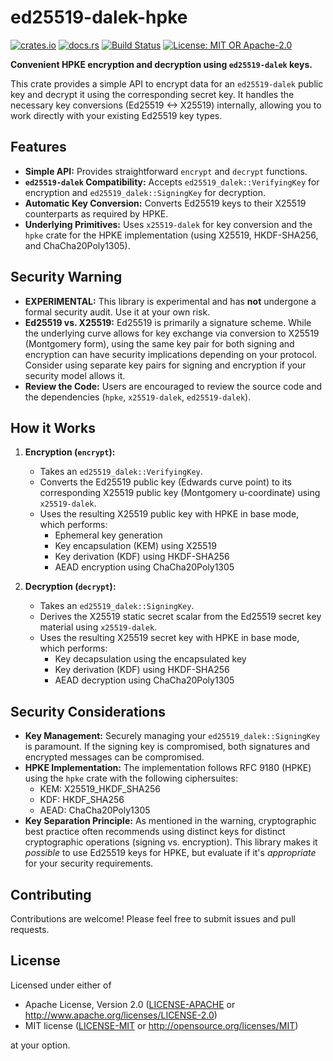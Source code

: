 # ed25519-dalek-hpke

[![crates.io](https://img.shields.io/crates/v/ed25519-dalek-hpke.svg)](https://crates.io/crates/ed25519-dalek-hpke)
[![docs.rs](https://docs.rs/ed25519-dalek-hpke/badge.svg)](https://docs.rs/ed25519-dalek-hpke)
[![Build Status](https://github.com/rustonbsd/ed25519-dalek-hpke/actions/workflows/rust.yml/badge.svg)](https://github.com/rustonbsd/ed25519-dalek-hpke/actions)
[![License: MIT OR Apache-2.0](https://img.shields.io/badge/License-MIT%20OR%20Apache--2.0-blue.svg)](LICENSE)

**Convenient HPKE encryption and decryption using `ed25519-dalek` keys.**

This crate provides a simple API to encrypt data for an `ed25519-dalek` public key and decrypt it using the corresponding secret key. It handles the necessary key conversions (Ed25519 <-> X25519) internally, allowing you to work directly with your existing Ed25519 key types.

## Features

* **Simple API:** Provides straightforward `encrypt` and `decrypt` functions.
* **`ed25519-dalek` Compatibility:** Accepts `ed25519_dalek::VerifyingKey` for encryption and `ed25519_dalek::SigningKey` for decryption.
* **Automatic Key Conversion:** Converts Ed25519 keys to their X25519 counterparts as required by HPKE.
* **Underlying Primitives:** Uses `x25519-dalek` for key conversion and the `hpke` crate for the HPKE implementation (using X25519, HKDF-SHA256, and ChaCha20Poly1305).

## Security Warning

* **EXPERIMENTAL:** This library is experimental and has **not** undergone a formal security audit. Use it at your own risk.
* **Ed25519 vs. X25519:** Ed25519 is primarily a signature scheme. While the underlying curve allows for key exchange via conversion to X25519 (Montgomery form), using the same key pair for both signing and encryption can have security implications depending on your protocol. Consider using separate key pairs for signing and encryption if your security model allows it.
* **Review the Code:** Users are encouraged to review the source code and the dependencies (`hpke`, `x25519-dalek`, `ed25519-dalek`).

## How it Works

1. **Encryption (`encrypt`):**
   * Takes an `ed25519_dalek::VerifyingKey`.
   * Converts the Ed25519 public key (Edwards curve point) to its corresponding X25519 public key (Montgomery u-coordinate) using `x25519-dalek`.
   * Uses the resulting X25519 public key with HPKE in base mode, which performs:
     - Ephemeral key generation
     - Key encapsulation (KEM) using X25519
     - Key derivation (KDF) using HKDF-SHA256
     - AEAD encryption using ChaCha20Poly1305

2. **Decryption (`decrypt`):**
   * Takes an `ed25519_dalek::SigningKey`.
   * Derives the X25519 static secret scalar from the Ed25519 secret key material using `x25519-dalek`.
   * Uses the resulting X25519 secret key with HPKE in base mode, which performs:
     - Key decapsulation using the encapsulated key
     - Key derivation (KDF) using HKDF-SHA256
     - AEAD decryption using ChaCha20Poly1305

## Security Considerations

* **Key Management:** Securely managing your `ed25519_dalek::SigningKey` is paramount. If the signing key is compromised, both signatures and encrypted messages can be compromised.
* **HPKE Implementation:** The implementation follows RFC 9180 (HPKE) using the `hpke` crate with the following ciphersuites:
  - KEM: X25519_HKDF_SHA256
  - KDF: HKDF_SHA256
  - AEAD: ChaCha20Poly1305
* **Key Separation Principle:** As mentioned in the warning, cryptographic best practice often recommends using distinct keys for distinct cryptographic operations (signing vs. encryption). This library makes it *possible* to use Ed25519 keys for HPKE, but evaluate if it's *appropriate* for your security requirements.

## Contributing

Contributions are welcome! Please feel free to submit issues and pull requests.

## License

Licensed under either of

* Apache License, Version 2.0 ([LICENSE-APACHE](LICENSE-APACHE) or http://www.apache.org/licenses/LICENSE-2.0)
* MIT license ([LICENSE-MIT](LICENSE-MIT) or http://opensource.org/licenses/MIT)

at your option.
